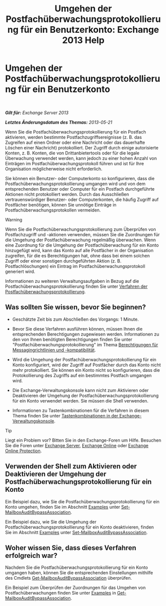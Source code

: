﻿---
title: 'Umgehen der Postfachüberwachungsprotokollierung für ein Benutzerkonto: Exchange 2013 Help'
TOCTitle: Umgehen der Postfachüberwachungsprotokollierung für ein Benutzerkonto
ms:assetid: 98a87071-fe31-4b67-beb8-a73799e54df2
ms:mtpsurl: https://technet.microsoft.com/de-de/library/Ff461934(v=EXCHG.150)
ms:contentKeyID: 50476293
ms.date: 04/24/2018
mtps_version: v=EXCHG.150
ms.translationtype: HT
---

# Umgehen der Postfachüberwachungsprotokollierung für ein Benutzerkonto

 

_**Gilt für:** Exchange Server 2013_

_**Letztes Änderungsdatum des Themas:** 2013-05-21_

Wenn Sie die Postfachüberwachungsprotokollierung für ein Postfach aktivieren, werden bestimmte Postfachzugriffsereignisse (z. B. das Zugreifen auf einen Ordner oder eine Nachricht oder das dauerhafte Löschen einer Nachricht) protokolliert. Der Zugriff durch einige autorisierte Konten, z. B. Konten, die von Drittanbietertools oder für die legale Überwachung verwendet werden, kann jedoch zu einer hohen Anzahl von Einträgen im Postfachüberwachungsprotokoll führen und ist für Ihre Organisation möglicherweise nicht erforderlich.

Sie können ein Benutzer- oder Computerkonto so konfigurieren, dass die Postfachüberwachungsprotokollierung umgangen wird und von dem entsprechenden Benutzer oder Computer für ein Postfach durchgeführte Aktionen nicht protokolliert werden. Durch das Ausschließen vertrauenswürdiger Benutzer- oder Computerkonten, die häufig Zugriff auf Postfächer benötigen, können Sie unnötige Einträge in Postfachüberwachungsprotokollen vermeiden.


> [!WARNING]
> Wenn Sie die Postfachüberwachungsprotokollierung zum Überprüfen von Postfachzugriff und -aktionen verwenden, müssen Sie die Zuordnungen für die Umgehung der Postfachüberwachung regelmäßig überwachen. Wenn eine Zuordnung für die Umgehung der Postfachüberwachung für ein Konto hinzugefügt wird, kann das Konto auf alle Postfächer in der Organisation zugreifen, für die es Berechtigungen hat, ohne dass bei einem solchen Zugriff oder einer sonstigen durchgeführten Aktion (z.&nbsp;B. Postfachlöschungen) ein Eintrag im Postfachüberwachungsprotokoll generiert wird.



Informationen zu weiteren Verwaltungsaufgaben in Bezug auf die Postfachüberwachungsprotokollierung finden Sie unter [Verfahren der Postfachüberwachungsprotokollierung](mailbox-audit-logging-procedures-exchange-2013-help.md).

## Was sollten Sie wissen, bevor Sie beginnen?

  - Geschätzte Zeit bis zum Abschließen des Vorgangs: 1 Minute.

  - Bevor Sie diese Verfahren ausführen können, müssen Ihnen die entsprechenden Berechtigungen zugewiesen werden. Informationen zu den von Ihnen benötigten Berechtigungen finden Sie unter "Postfachüberwachungsprotokollierung" im Thema [Berechtigungen für Messagingrichtlinien und -kompatibilität](messaging-policy-and-compliance-permissions-exchange-2013-help.md).

  - Wird die Umgehung der Postfachüberwachungsprotokollierung für ein Konto konfiguriert, wird der Zugriff auf Postfächer durch das Konto nicht mehr protokolliert. Sie können ein Konto nicht so konfigurieren, dass die Protokollierung des Zugriffs auf ein bestimmtes Postfach umgangen wird.

  - Die Exchange-Verwaltungskonsole kann nicht zum Aktivieren oder Deaktivieren der Umgehung der Postfachüberwachungsprotokollierung für ein Konto verwendet werden. Sie müssen die Shell verwenden.

  - Informationen zu Tastenkombinationen für die Verfahren in diesem Thema finden Sie unter [Tastenkombinationen in der Exchange-Verwaltungskonsole](keyboard-shortcuts-in-the-exchange-admin-center-exchange-online-protection-help.md).


> [!TIP]
> Liegt ein Problem vor? Bitten Sie in den Exchange-Foren um Hilfe. Besuchen Sie die Foren unter <A href="https://go.microsoft.com/fwlink/p/?linkid=60612">Exchange Server</A>, <A href="https://go.microsoft.com/fwlink/p/?linkid=267542">Exchange Online</A> oder <A href="https://go.microsoft.com/fwlink/p/?linkid=285351">Exchange Online Protection</A>.



## Verwenden der Shell zum Aktivieren oder Deaktivieren der Umgehung der Postfachüberwachungsprotokollierung für ein Konto

Ein Beispiel dazu, wie Sie die Postfachüberwachungsprotokollierung für ein Konto umgehen, finden Sie im Abschnitt [Examples](https://technet.microsoft.com/de-de/ff696758\(exchg.150\)#examples) unter [Set-MailboxAuditBypassAssociation](https://technet.microsoft.com/de-de/library/ff696758\(v=exchg.150\)).

Ein Beispiel dazu, wie Sie die Umgehung der Postfachüberwachungsprotokollierung für ein Konto deaktivieren, finden Sie im Abschnitt [Examples](https://technet.microsoft.com/de-de/ff696758\(exchg.150\)#examples) unter [Set-MailboxAuditBypassAssociation](https://technet.microsoft.com/de-de/library/ff696758\(v=exchg.150\)).

## Woher wissen Sie, dass dieses Verfahren erfolgreich war?

Nachdem Sie die Postfachüberwachungsprotokollierung für ein Konto umgangen haben, können Sie die entsprechenden Einstellungen mithilfe des Cmdlets [Get-MailboxAuditBypassAssociation](https://technet.microsoft.com/de-de/library/ff696741\(v=exchg.150\)) überprüfen.

Ein Beispiel zum Überprüfen der Zuordnungen für das Umgehen von Postfachüberwachungen finden Sie unter [Examples](https://technet.microsoft.com/de-de/ff696741\(exchg.150\)#examples) in [Get-MailboxAuditBypassAssociation](https://technet.microsoft.com/de-de/library/ff696741\(v=exchg.150\)).

